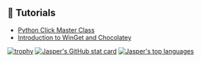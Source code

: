 ## :movie_camera: Tutorials
- [Python Click Master Class](https://youtu.be/DO-QWK-o0jU)
- [Introduction to WinGet and Chocolatey](https://www.youtube.com/watch?v=W1ZKCKKpT4Y)

[![trophy](https://github-profile-trophy.vercel.app/?username=jasper-zanjani)](https://github.com/jasper-zanjani/github-profile-trophy)
[![Jasper's GitHub stat card](https://github-readme-stats.vercel.app/api?username=jasper-zanjani&show_icons=true&hide_rank=true&include_all_commits=true&count_private=true&hide=prs)](https://github.com/anuraghazra/github-readme-stats)
[![Jasper's top languages](https://github-readme-stats.vercel.app/api/top-langs/?username=jasper-zanjani&layout=compact)](https://github.com/anuraghazra/github-readme-stats)

